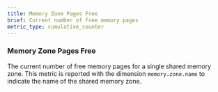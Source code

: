 ```yaml
---
title: Memory Zone Pages Free
brief: Current number of free memory pages
metric_type: cumulative_counter
---
```

### Memory Zone Pages Free
The current number of free memory pages for a single shared memory zone. This metric is reported with the dimension
`memory.zone.name` to indicate the name of the shared memory zone.
